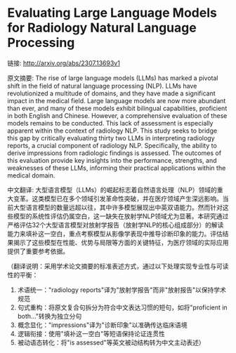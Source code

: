 # Evaluating Large Language Models for Radiology Natural Language Processing

链接: http://arxiv.org/abs/2307.13693v1

原文摘要:
The rise of large language models (LLMs) has marked a pivotal shift in the
field of natural language processing (NLP). LLMs have revolutionized a
multitude of domains, and they have made a significant impact in the medical
field. Large language models are now more abundant than ever, and many of these
models exhibit bilingual capabilities, proficient in both English and Chinese.
However, a comprehensive evaluation of these models remains to be conducted.
This lack of assessment is especially apparent within the context of radiology
NLP. This study seeks to bridge this gap by critically evaluating thirty two
LLMs in interpreting radiology reports, a crucial component of radiology NLP.
Specifically, the ability to derive impressions from radiologic findings is
assessed. The outcomes of this evaluation provide key insights into the
performance, strengths, and weaknesses of these LLMs, informing their practical
applications within the medical domain.

中文翻译:
大型语言模型（LLMs）的崛起标志着自然语言处理（NLP）领域的重大变革。这类模型已在多个领域引发革命性突破，并在医疗领域产生深远影响。当前大型语言模型的数量远超以往，其中许多模型展现出中英双语能力。然而针对这些模型的系统性评估仍属空白，这一缺失在放射学NLP领域尤为显著。本研究通过严格评估32个大型语言模型对放射学报告（放射学NLP的核心组成部分）的解读能力来填补这一空白，重点考察模型从影像学表现中推导诊断印象的能力。评估结果揭示了这些模型在性能、优势与局限等方面的关键特征，为医疗领域的实际应用提供了重要参考依据。

（翻译说明：采用学术论文摘要的标准表述方式，通过以下处理实现专业性与可读性的平衡：
1. 术语统一："radiology reports"译为"放射学报告"而非"放射报告"以保持学术规范
2. 句式重构：将原文复合句拆分为符合中文表达习惯的短句，如将"proficient in both..."转换为独立分句
3. 概念显化："impressions"译为"诊断印象"以准确传达临床语境
4. 逻辑衔接：使用"填补这一空白"等短语保持论证连贯性
5. 被动语态转化：将"is assessed"等英文被动结构转为中文主动表述）
